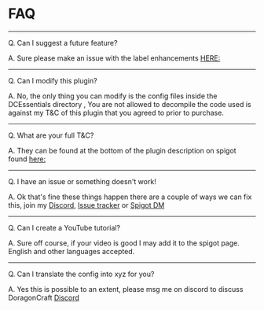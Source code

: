 # FAQ


***
Q. Can I suggest a future feature?

A. Sure please make an issue with the label enhancements [HERE:](https://github.com/doragoncraft/DcEasyCmdsPrem/issues/new)
***
Q. Can I modify this plugin?

A. No, the only thing you can modify is the config files inside the DCEssentials directory , You are not allowed to decompile  the code used is against my T&C of this plugin that you agreed to prior to purchase.
***
Q. What are your full T&C?

A. They can be found at the bottom of the plugin description on spigot found [here:](https://www.spigotmc.org/resources/dc-easy-commands-and-links-prem.71709/)
***
Q. I have an issue or something doesn't work!

A. Ok that's fine these things happen there are a couple of ways we can fix this, join my [Discord](https://discord.gg/VMx9JmY), [Issue tracker](https://github.com/doragoncraft/DcEssentials/issues/new) or [Spigot DM](https://www.spigotmc.org/conversations/add?to=Doragoncraft)
***
Q. Can I create a YouTube tutorial?

A. Sure off course, if your video is good I may add it to the spigot page. English and other languages accepted.
***
Q. Can I translate the config into xyz for you?

A. Yes this is possible to an extent, please msg me on discord to discuss DoragonCraft  [Discord](https://discord.gg/VMx9JmY)
